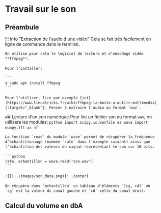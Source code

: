 # Travail sur le son

## Préambule

!!! info "Extraction de l'audio d'une vidéo"
    Cela se fait très facilement en ligne de commande dans le terminal.

    On utilise pour cela le logiciel de lecture et d'encodage vidéo **ffmpeg**.

    Pour l'installer:

    ```
    $ sudo apt install ffmpeg
    ```

    Pour l'utiliser, lire par exemple [ici](https://www.linuxtricks.fr/wiki/ffmpeg-la-boite-a-outils-multimedia){:target="_blank"}. Penser à extraire l'audio au format `wav`.


## Lecture d'un son numérique
    Pour lire un fichier son au format `wav`, on utilisera les modules:
    ```python
    import scipy.io.wavfile as wave
    import numpy.fft as nf
    ```

    La fonction `read` du module `wave` permet de récupérer la fréquence d'échantillonnage (nommée `rate` dans l'exemple suivant) ainsi que l'échantillon des valeurs du signal représentant le son sur 16 bits.

    ```python
    rate, echantillon = wave.read('son.wav')
    ```

    ![](../images/son_data.png){: .center} 

    On récupère dans `echantillon` un tableau d'éléments `[cg, cd]` où `cg` est la valeur du canal gauche et `cd` celle du canal droit.

## Calcul du volume en dbA

